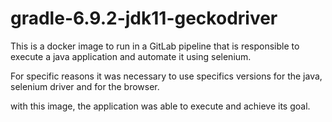 # gradle-6.9.2-jdk11-geckodriver

This is a docker image to run in a GitLab pipeline that is responsible to execute a java application and automate it using selenium. 

For specific reasons it was necessary to use specifics versions for the java, selenium driver and for the browser. 

with this image, the application was able to execute and achieve its goal. 
